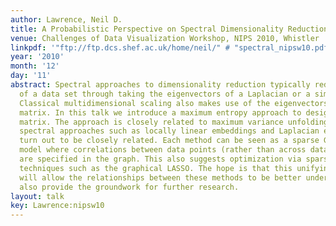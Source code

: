 ```yaml
---
author: Lawrence, Neil D.
title: A Probabilistic Perspective on Spectral Dimensionality Reduction
venue: Challenges of Data Visualization Workshop, NIPS 2010, Whistler
linkpdf: '"ftp://ftp.dcs.shef.ac.uk/home/neil/" # "spectral_nipsw10.pdf"'
year: '2010'
month: '12'
day: '11'
abstract: Spectral approaches to dimensionality reduction typically reduce the dimensionality
  of a data set through taking the eigenvectors of a Laplacian or a similarity matrix.
  Classical multidimensional scaling also makes use of the eigenvectors of a similarity
  matrix. In this talk we introduce a maximum entropy approach to designing this similarity
  matrix. The approach is closely related to maximum variance unfolding and other
  spectral approaches such as locally linear embeddings and Laplacian eigenmaps also
  turn out to be closely related. Each method can be seen as a sparse Gaussian graphical
  model where correlations between data points (rather than across data features)
  are specified in the graph. This also suggests optimization via sparse inverse covariance
  techniques such as the graphical LASSO. The hope is that this unifying perspective
  will allow the relationships between these methods to be better understood and will
  also provide the groundwork for further research.
layout: talk
key: Lawrence:nipsw10
---
```

